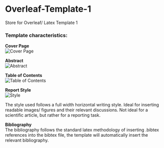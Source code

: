 # Overleaf-Template-1
Store for Overleaf/ Latex Template 1

### Template characteristics:

**Cover Page** \
![Cover Page](https://user-images.githubusercontent.com/72265641/162932823-ea31e631-a130-43c2-9bff-66b9e2d3c1dd.png)

**Abstract** \
![Abstract](https://user-images.githubusercontent.com/72265641/162933622-c4ab5194-7112-43bd-bb59-288c35e39789.png)

**Table of Contents** \
![Table of Contents](https://user-images.githubusercontent.com/72265641/162933760-18584c8c-3c6d-419b-8248-03b6ecf7b79d.png)

**Report Style** \
![Style](https://user-images.githubusercontent.com/72265641/162934655-7ccaa9a4-2155-4d97-9037-b56a93a1e927.png)

The style used follows a full width horizontal writing style. Ideal for inserting readable images/ figures and their relevant discussions.
Not ideal for a scientific article, but rather for a reporting task.

**Bibliography** \
The bibliography follows the standard latex methodology of inserting .bibtex references into the bibtex file, the template will automatically insert the relevant bibliography.

